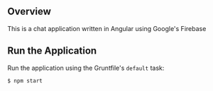 ## Overview

This is a chat application written in Angular using Google's Firebase

## Run the Application

Run the application using the Gruntfile's `default` task:

```
$ npm start
```
